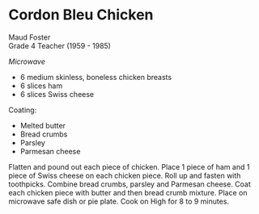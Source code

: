 # Cordon Bleu Chicken

Maud Foster<br/>
Grade 4 Teacher (1959 - 1985)

*Microwave*

- 6 medium skinless, boneless chicken breasts
- 6 slices ham
- 6 slices Swiss cheese

Coating:

- Melted butter
- Bread crumbs
- Parsley
- Parmesan cheese

Flatten and pound out each piece of chicken. Place 1 piece of ham and 1 piece of Swiss cheese on each chicken piece. Roll up and fasten with toothpicks. Combine bread crumbs, parsley and Parmesan cheese. Coat each chicken piece with butter and then bread crumb mixture. Place on microwave safe dish or pie plate. Cook on High for 8 to 9 minutes.